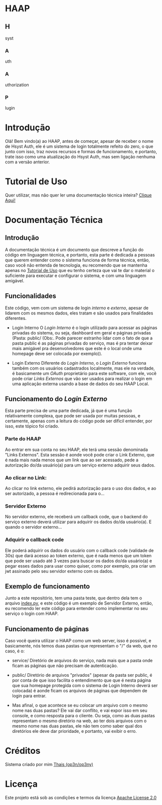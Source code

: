 # HAAP
## H
syst
### A
uth
### A
uthorization
### P
lugin

# Introdução
Olá! Bem vindo(a) ao HAAP, antes de começar, apesar de receber o nome de Hsyst Auth, ele é um sistema de login totalmente refeito do zero, o que junto com isso, traz novos recursos e formas de funcionamento, e portanto, trate isso como uma atualização do Hsyst Auth, mas sem ligação nenhuma com a versão anterior.

# Tutorial de Uso
Quer utilizar, mas não quer ler uma documentação técnica inteira? [Clique Aqui!](#)

# Documentação Técnica
## Introdução
A documentação técnica é um documento que descreve a função do código em linguagem técnica, e portanto, esta parte é dedicada a pessoas que querem entender como o sistema funciona de forma técnica, então, caso você não entenda de tecnologia, eu recomendo que se mantenha apenas no [Tutorial de Uso](#) que eu tenho certeza que vai te dar o material o suficiente para executar e configurar o sistema, e com uma linguagem amigável.

## Funcionalidades
Este código, vem com um sistema de login *interno* e *externo*, apesar de lidarem com os mesmos dados, eles tratam e são usados para finalidades diferentes.

- Login Interno
O *Login Interno* é o login utilizado para acessar as páginas privadas do sistema, ou seja, dashboard em geral e páginas privadas (Pasta: public/ (Obs:. Pode parecer estranho lidar com o fato de que a pasta public é as páginas privadas do serviço, mas é pra tentar deixar mais amigável pra desenvolvedores que este é o local onde uma homepage deve ser colocada por exemplo)).

- Login Externo
Diferente do *Login Interno*, o *Login Externo* funciona também com os usuários cadastrados localmente, mas ele na verdade, é basicamente um *OAuth* proprietário para este software, com ele, você pode criar *Links Externos* que vão ser usados para realizar o login em uma aplicação externa usando a base de dados do seu HAAP Local.

## Funcionamento do *Login Externo*
Esta parte precisa de uma parte dedicada, já que é uma função relativamente complexa, que pode ser usada por muitas pessoas, e certamente, apenas com a leitura do código pode ser díficil entender, por isso, este tópico foi criado.

### Parte do HAAP
Ao entrar em sua conta no seu HAAP, ele terá uma sessão denominada "Links Externos". Esta sessão é aonde você pode criar o Link Externo, que é nada mais nada menos que um link que ao ser acessado, pede a autorização do/da usuário(a) para um serviço externo adquirir seus dados.

### Ao clicar no Link:
Ao clicar no link externo, ele pedirá autorização para o uso dos dados, e ao ser autorizado, a pessoa é redirecionada para o...

### Servidor Externo
No servidor externo, ele receberá um callback code, que o backend do serviço externo deverá utilizar para adquirir os dados do/da usuário(a). E quando o servidor externo...

### Adquirir o callback code
Ele poderá adquirir os dados do usuário com o callback code (validade de 30s) que dará acesso ao token externo, que é nada menos que um token que pode ser usado até 3 vezes para buscar os dados do/da usuário(a) e pegar esses dados para usar como quiser, como por exemplo, pra criar um jwt assinado pelo seu servidor externo com os dados.

## Exemplo de funcionamento
Junto a este repositório, tem uma pasta teste, que dentro dela tem o arquivo [index.py](https://github.com/Hsyst/haap/blob/main/teste/index.py), e este código é um exemplo de Servidor Externo, então, eu recomendo ler este código para entender como implementar no seu serviço o login com HAAP.

## Funcionamento de páginas
Caso você queira utilizar o HAAP como um web server, isso é possivel, e basicamente, nós temos duas pastas que representam o "/" da web, que no caso, é o:

- service/
Diretório de arquivos do serviço, nada mais que a pasta onde ficam as páginas que não precisam de autenticação.

- public/
Diretório de arquivos "privados" (apesar da pasta ser public, é por conta de que isso facilita o entendimento que que é nesta página que sua homepage protegida com o sistema de Login Interno deverá ser colocada) é aonde ficam os arquivos de páginas que dependem de login para entrar.

- Mas afinal, o que acontece se eu colocar um arquivo com o mesmo nome nas duas pastas?
Ele vai dar conflito, e vai expor isso em seu console, e como resposta para o cliente. Ou seja, como as duas pastas representam o mesmo diretório na web, ao ter dois arquivos com o mesmo nome nas duas pastas, ele não tem como saber qual dos diretórios ele deve dar prioridade, e portanto, vai exibir o erro.

# Créditos
Sistema criado por mim [Thais (op3n/op3ny)](https://github.com/op3n)

# Licença
Este projeto está sob as condições e termos da licença [Apache License 2.0](https://github.com/Hsyst/haap/blob/main/LICENSE)
